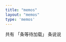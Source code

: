 ```yaml
---
title: "memos"
layout: "memos"
type: 'memos'
--- 
```


<div class="memo-nums">
        <p class="note note-info memo-nums-text">
            <hanla></hanla>共有
            <span id="memonums">「条等待加载」</span>
            条说说<hanla></hanla>
        </p>
    </div>
    <div id="bber"></div>
    <script type="text/javascript">
        var bbMemos = {
            memos: "https://memo.wananaiko.com/",
            limit: "",
            creatorId: "1",
            domId: ""
        }
    </script>

<script>
    window.ViewImage && ViewImage.init('.content img');
</script>

<script src="https://wananaiko.design/memos/assets/js/bibi.js"></script>
<script src="https://wananaiko.design/memos/assets/js/marked.min.js"></script>
<script src="https://wananaiko.design/memos/assets/js/view-image.min.js"></script>
<script src="https://fastly.jsdelivr.net/gh/Tokinx/Lately/lately.min.js"></script>
